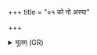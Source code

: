 +++
title = "०५ को नो अस्या"

+++
<details><summary>मूलम् (GR)</summary>

+++(PSK 20.3.5)+++को नो अस्या द्रुहो ऽवद्यवत्या  
उन् नेषति क्षत्रियो वस्य इच्छन् ।  
कः पूर्तिकामः क उ यज्ञकामः  
को देवेषु वनुते दीर्घम् आयुः ॥
</details>